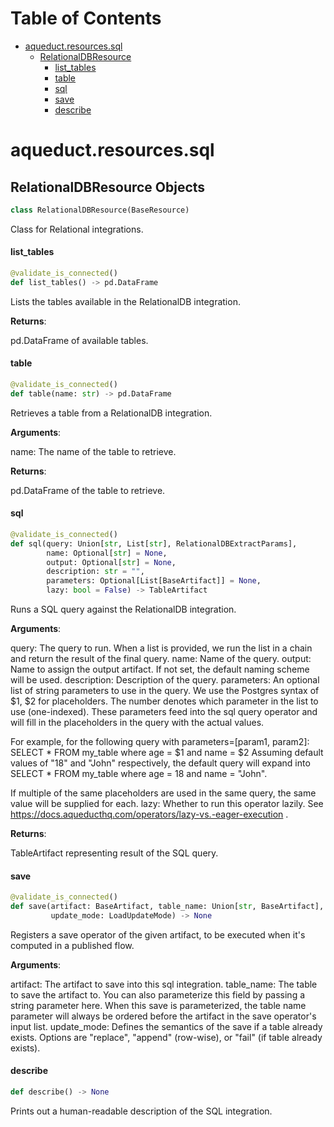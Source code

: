 # Table of Contents

* [aqueduct.resources.sql](#aqueduct.resources.sql)
  * [RelationalDBResource](#aqueduct.resources.sql.RelationalDBResource)
    * [list\_tables](#aqueduct.resources.sql.RelationalDBResource.list_tables)
    * [table](#aqueduct.resources.sql.RelationalDBResource.table)
    * [sql](#aqueduct.resources.sql.RelationalDBResource.sql)
    * [save](#aqueduct.resources.sql.RelationalDBResource.save)
    * [describe](#aqueduct.resources.sql.RelationalDBResource.describe)

<a id="aqueduct.resources.sql"></a>

# aqueduct.resources.sql

<a id="aqueduct.resources.sql.RelationalDBResource"></a>

## RelationalDBResource Objects

```python
class RelationalDBResource(BaseResource)
```

Class for Relational integrations.

<a id="aqueduct.resources.sql.RelationalDBResource.list_tables"></a>

#### list\_tables

```python
@validate_is_connected()
def list_tables() -> pd.DataFrame
```

Lists the tables available in the RelationalDB integration.

**Returns**:

  pd.DataFrame of available tables.

<a id="aqueduct.resources.sql.RelationalDBResource.table"></a>

#### table

```python
@validate_is_connected()
def table(name: str) -> pd.DataFrame
```

Retrieves a table from a RelationalDB integration.

**Arguments**:

  name:
  The name of the table to retrieve.
  

**Returns**:

  pd.DataFrame of the table to retrieve.

<a id="aqueduct.resources.sql.RelationalDBResource.sql"></a>

#### sql

```python
@validate_is_connected()
def sql(query: Union[str, List[str], RelationalDBExtractParams],
        name: Optional[str] = None,
        output: Optional[str] = None,
        description: str = "",
        parameters: Optional[List[BaseArtifact]] = None,
        lazy: bool = False) -> TableArtifact
```

Runs a SQL query against the RelationalDB integration.

**Arguments**:

  query:
  The query to run. When a list is provided, we run the list
  in a chain and return the result of the final query.
  name:
  Name of the query.
  output:
  Name to assign the output artifact. If not set, the default naming scheme will be used.
  description:
  Description of the query.
  parameters:
  An optional list of string parameters to use in the query. We use the Postgres syntax of $1, $2 for placeholders.
  The number denotes which parameter in the list to use (one-indexed). These parameters feed into the
  sql query operator and will fill in the placeholders in the query with the actual values.
  
  For example, for the following query with parameters=[param1, param2]:
  SELECT * FROM my_table where age = $1 and name = $2
  Assuming default values of "18" and "John" respectively, the default query will expand into
  SELECT * FROM my_table where age = 18 and name = "John".
  
  If multiple of the same placeholders are used in the same query, the same value will be supplied for each.
  lazy:
  Whether to run this operator lazily. See https://docs.aqueducthq.com/operators/lazy-vs.-eager-execution .
  

**Returns**:

  TableArtifact representing result of the SQL query.

<a id="aqueduct.resources.sql.RelationalDBResource.save"></a>

#### save

```python
@validate_is_connected()
def save(artifact: BaseArtifact, table_name: Union[str, BaseArtifact],
         update_mode: LoadUpdateMode) -> None
```

Registers a save operator of the given artifact, to be executed when it's computed in a published flow.

**Arguments**:

  artifact:
  The artifact to save into this sql integration.
  table_name:
  The table to save the artifact to. You can also parameterize this field by passing
  a string parameter here. When this save is parameterized, the table name parameter
  will always be ordered before the artifact in the save operator's input list.
  update_mode:
  Defines the semantics of the save if a table already exists.
  Options are "replace", "append" (row-wise), or "fail" (if table already exists).

<a id="aqueduct.resources.sql.RelationalDBResource.describe"></a>

#### describe

```python
def describe() -> None
```

Prints out a human-readable description of the SQL integration.

